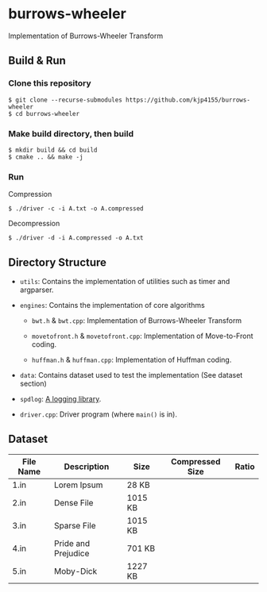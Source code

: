 # burrows-wheeler

Implementation of Burrows-Wheeler Transform


## Build & Run

### Clone this repository

```
$ git clone --recurse-submodules https://github.com/kjp4155/burrows-wheeler
$ cd burrows-wheeler
```

### Make build directory, then build
```
$ mkdir build && cd build
$ cmake .. && make -j
```

### Run 

Compression
```
$ ./driver -c -i A.txt -o A.compressed
```

Decompression
```
$ ./driver -d -i A.compressed -o A.txt
```


## Directory Structure

- `utils`: Contains the implementation of utilities such as timer and argparser.

- `engines`: Contains the implementation of core algorithms

    - `bwt.h` & `bwt.cpp`: Implementation of Burrows-Wheeler Transform
    
    - `movetofront.h` & `movetofront.cpp`: Implementation of Move-to-Front coding.
    
    - `huffman.h` & `huffman.cpp`: Implementation of Huffman coding.

- `data`: Contains dataset used to test the implementation (See dataset section)

- `spdlog`: [A logging library](https://github.com/gabime/spdlog).

- `driver.cpp`: Driver program (where `main()` is in).


## Dataset

| **File Name** | **Description**     | **Size** | **Compressed Size** | **Ratio** |
|---------------|---------------------|----------|---------------------|-----------|
| 1.in          | Lorem Ipsum         | 28 KB    |                     |           |
| 2.in          | Dense File          | 1015 KB  |                     |           |
| 3.in          | Sparse File         | 1015 KB  |                     |           |
| 4.in          | Pride and Prejudice | 701 KB   |                     |           |
| 5.in          | Moby-Dick           | 1227 KB  |                     |           |